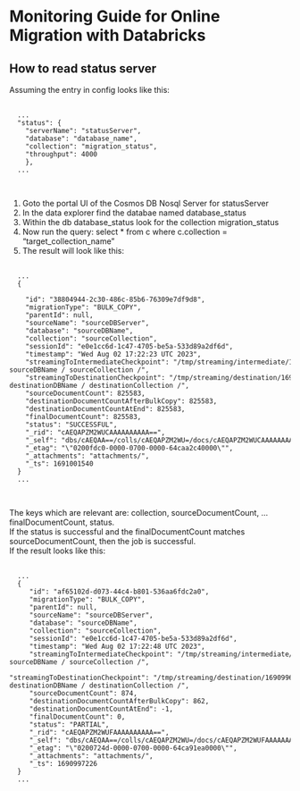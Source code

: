 # Monitoring Guide for Online Migration with Databricks

## How to read status server

Assuming the entry in config looks like this:
  <pre>
  <code>
  ...
  "status": {
    "serverName": "statusServer",
    "database": "database_name",
    "collection": "migration_status",
    "throughput": 4000
    },
  ...
  </code>
  </pre>

1. Goto the portal UI of the Cosmos DB Nosql Server for statusServer
2. In the data explorer find the databae named database_status
3. Within the db database_status look for the collection migration_status
4. Now run the query: select * from c where c.collection = “target_collection_name”
5. The result will look like this:
  <pre>
  <code>
  ...
  {  

    "id": "38804944-2c30-486c-85b6-76309e7df9d8",  
    "migrationType": "BULK_COPY",  
    "parentId": null,  
    "sourceName": "sourceDBServer",  
    "database": "sourceDBName",  
    "collection": "sourceCollection",  
    "sessionId": "e0e1cc6d-1c47-4705-be5a-533d89a2df6d",  
    "timestamp": "Wed Aug 02 17:22:23 UTC 2023",  
    "streamingToIntermediateCheckpoint": "/tmp/streaming/intermediate/1690996943511/ sourceDBName / sourceCollection /",  
    "streamingToDestinationCheckpoint": "/tmp/streaming/destination/1690996943511/ destinationDBName / destinationCollection /",  
    "sourceDocumentCount": 825583,  
    "destinationDocumentCountAfterBulkCopy": 825583,  
    "destinationDocumentCountAtEnd": 825583,  
    "finalDocumentCount": 825583,  
    "status": "SUCCESSFUL",  
    "_rid": "cAEQAPZM2WUCAAAAAAAAAA==",  
    "_self": "dbs/cAEQAA==/colls/cAEQAPZM2WU=/docs/cAEQAPZM2WUCAAAAAAAAAA==/",  
    "_etag": "\"0200fdc0-0000-0700-0000-64caa2c40000\"",  
    "_attachments": "attachments/",  
    "_ts": 1691001540  
  }  
  ...
  </code>
  </pre>

The keys which are relevant are: collection, sourceDocumentCount, … finalDocumentCount, status.  
If the status is successful and the finalDocumentCount matches sourceDocumentCount, then the job is successful.  
If the result looks like this:
  <pre>
  <code>
  ...
  {  
     "id": "af65102d-d073-44c4-b801-536aa6fdc2a0",  
     "migrationType": "BULK_COPY",  
     "parentId": null,  
     "sourceName": "sourceDBServer",  
     "database": "sourceDBName",  
     "collection": "sourceCollection",  
     "sessionId": "e0e1cc6d-1c47-4705-be5a-533d89a2df6d",  
     "timestamp": "Wed Aug 02 17:22:48 UTC 2023",  
     "streamingToIntermediateCheckpoint": "/tmp/streaming/intermediate/1690996943511/ sourceDBName / sourceCollection /",  
     "streamingToDestinationCheckpoint": "/tmp/streaming/destination/1690996943511/ destinationDBName / destinationCollection /",  
     "sourceDocumentCount": 874,  
     "destinationDocumentCountAfterBulkCopy": 862,  
     "destinationDocumentCountAtEnd": -1,  
     "finalDocumentCount": 0,  
     "status": "PARTIAL",  
     "_rid": "cAEQAPZM2WUFAAAAAAAAAA==",  
     "_self": "dbs/cAEQAA==/colls/cAEQAPZM2WU=/docs/cAEQAPZM2WUFAAAAAAAAAA==/",  
     "_etag": "\"0200724d-0000-0700-0000-64ca91ea0000\"",  
     "_attachments": "attachments/",  
     "_ts": 1690997226  
  }  
  ...
  </code>
  </pre>
